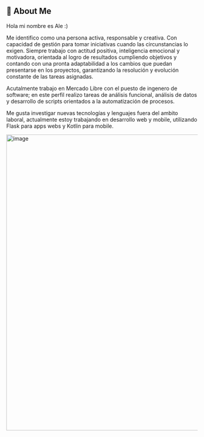 ## 🚀 About Me
Hola mi nombre es Ale :)  

Me identifico como una persona activa, responsable y creativa. Con capacidad de gestión para tomar iniciativas cuando las circunstancias lo exigen. Siempre trabajo con actitud positiva, inteligencia emocional y motivadora, orientada al logro de resultados cumpliendo objetivos y contando con una pronta adaptabilidad a los cambios que puedan presentarse en los  proyectos, garantizando la resolución y evolución constante de las tareas asignadas. 

Acutalmente trabajo en Mercado Libre con el puesto de ingenero de software; en este perfil realizo tareas de análisis funcional, análisis de datos y desarrollo de scripts orientados a la automatización de procesos.

Me gusta investigar nuevas tecnologías y lenguajes fuera del ambito laboral, actualmente estoy trabajando en desarrollo web y mobile, utilizando Flask para apps webs y Kotlin para mobile.

<img width="778" alt="image" src="https://user-images.githubusercontent.com/112590585/188031900-1c10ca51-63c4-4851-b078-eaa58c65ca61.png">

